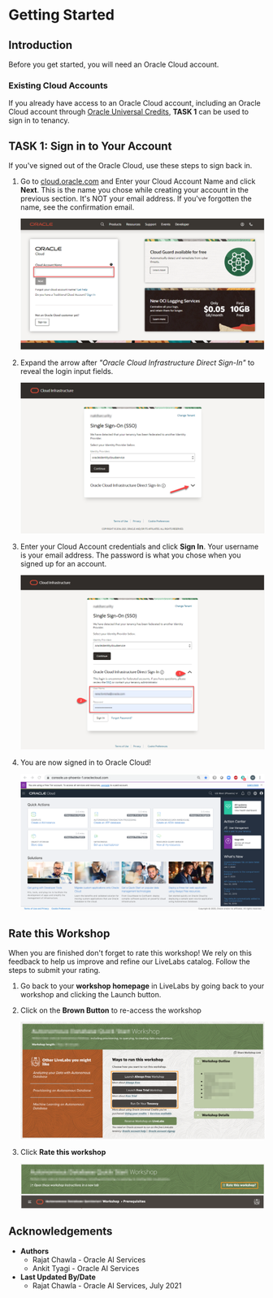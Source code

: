# Getting Started

## Introduction

Before you get started, you will need an Oracle Cloud account.

### Existing Cloud Accounts

If you already have access to an Oracle Cloud account, including an Oracle Cloud account through [Oracle Universal Credits](https://docs.oracle.com/en/cloud/get-started/subscriptions-cloud/csgsg/universal-credits.html),  **TASK 1** can be used to sign in to tenancy.


## **TASK 1**: Sign in to Your Account

If you've signed out of the Oracle Cloud, use these steps to sign back in.

1. Go to [cloud.oracle.com](https://cloud.oracle.com) and Enter your Cloud Account Name and click **Next**. This is the name you chose while creating your account in the previous section. It's NOT your email address. If you've forgotten the name, see the confirmation email.

    ![](https://raw.githubusercontent.com/oracle/learning-library/master/common/labs/cloud-login/images/cloud-oracle.png " ")

2. Expand the arrow after *"Oracle Cloud Infrastructure Direct Sign-In"* to reveal the login input fields.

    ![](https://raw.githubusercontent.com/oracle/learning-library/master/common/labs/cloud-login/images/cloud-login-tenant.png "")

3. Enter your Cloud Account credentials and click **Sign In**. Your username is your email address. The password is what you chose when you signed up for an account.

    ![](https://raw.githubusercontent.com/oracle/learning-library/master/common/labs/cloud-login/images/oci-signin.png "")

4. You are now signed in to Oracle Cloud!

    ![](https://raw.githubusercontent.com/oracle/learning-library/master/common/labs/cloud-login/images/oci-console-home-page.png "")

## **Rate this Workshop**
When you are finished don't forget to rate this workshop!  We rely on this feedback to help us improve and refine our LiveLabs catalog.  Follow the steps to submit your rating.

1.  Go back to your **workshop homepage** in LiveLabs by going back to your workshop and clicking the Launch button.
2.  Click on the **Brown Button** to re-access the workshop  

    ![](https://github.com/oracle/learning-library/blob/master/common/labs/cloud-login/images/workshop-homepage-2.png " ")

3.  Click **Rate this workshop**

    ![](https://github.com/oracle/learning-library/blob/master/common/labs/cloud-login/images/rate-this-workshop.png " ")


## Acknowledgements
* **Authors**
    * Rajat Chawla  - Oracle AI Services
    * Ankit Tyagi -  Oracle AI Services
* **Last Updated By/Date**
    * Rajat Chawla  - Oracle AI Services, July 2021
